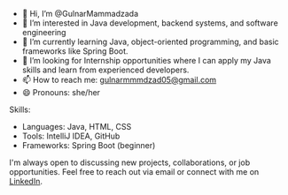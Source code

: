 - 👋 Hi, I’m @GulnarMammadzada
- 👀 I’m interested in Java development, backend systems, and software engineering
- 🌱 I’m currently learning Java, object-oriented programming, and basic frameworks like Spring Boot.
- 💞️ I’m looking for Internship opportunities where I can apply my Java skills and learn from experienced developers.
- 📫 How to reach me: gulnarmmmdzad05@gmail.com
- 😄 Pronouns: she/her


Skills:
- Languages: Java, HTML, CSS
- Tools: IntelliJ IDEA, GitHub
- Frameworks: Spring Boot (beginner)

I'm always open to discussing new projects, collaborations, or job opportunities. Feel free to reach out via email or connect with me on [LinkedIn](https://www.linkedin.com/in/gulnar-mammadzada-058825288/).


<!---
GulnarMammadzada/GulnarMammadzada is a ✨ special ✨ repository because its `README.md` (this file) appears on your GitHub profile.
You can click the Preview link to take a look at your changes.
--->
